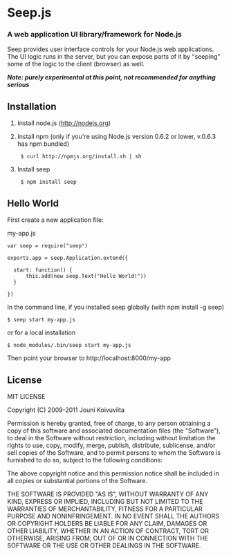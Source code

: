 # Seep.js
### A web application UI library/framework for Node.js

Seep provides user interface controls for your Node.js web applications. The UI logic runs in the server, but you can expose parts of it by "seeping" some of the logic to the client (browser) as well.

***Note: purely experimental at this point, not recommended for anything serious***

## Installation

1. Install node.js (<http://nodejs.org>)
2. Install npm (only if you're using Node.js version 0.6.2 or lower, v.0.6.3 has npm bundled)
        
        $ curl http://npmjs.org/install.sh | sh
        
3. Install seep
        
        $ npm install seep
        

## Hello World

First create a new application file:

my-app.js

    var seep = require("seep")
    
    exports.app = seep.Application.extend({
    
  	  start: function() {
  		  this.add(new seep.Text("Hello World!"))
  	  }
    
    })

In the command line, if you installed seep globally (with npm install -g seep)

    $ seep start my-app.js
    
or for a local installation
    
    $ node_modules/.bin/seep start my-app.js
    
Then point your browser to http://localhost:8000/my-app
    


## License

MIT LICENSE

Copyright (C) 2009-2011 Jouni Koivuviita

Permission is hereby granted, free of charge, to any person obtaining a copy of
this software and associated documentation files (the "Software"), to deal in
the Software without restriction, including without limitation the rights to
use, copy, modify, merge, publish, distribute, sublicense, and/or sell copies
of the Software, and to permit persons to whom the Software is furnished to do
so, subject to the following conditions:

The above copyright notice and this permission notice shall be included in all
copies or substantial portions of the Software.

THE SOFTWARE IS PROVIDED "AS IS", WITHOUT WARRANTY OF ANY KIND, EXPRESS OR
IMPLIED, INCLUDING BUT NOT LIMITED TO THE WARRANTIES OF MERCHANTABILITY,
FITNESS FOR A PARTICULAR PURPOSE AND NONINFRINGEMENT. IN NO EVENT SHALL THE
AUTHORS OR COPYRIGHT HOLDERS BE LIABLE FOR ANY CLAIM, DAMAGES OR OTHER
LIABILITY, WHETHER IN AN ACTION OF CONTRACT, TORT OR OTHERWISE, ARISING FROM,
OUT OF OR IN CONNECTION WITH THE SOFTWARE OR THE USE OR OTHER DEALINGS IN THE
SOFTWARE.